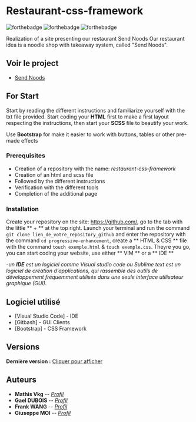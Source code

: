 # Restaurant-css-framework
![forthebadge](https://forthebadge.com/images/badges/uses-html.svg) ![forthebadge](https://forthebadge.com/images/badges/uses-css.svg) ![forthebadge](https://forthebadge.com/images/badges/for-robots.svg)

Realization of a site presenting our restaurant Send Noods
Our restaurant idea is a noodle shop with takeaway system, called "Send Noods".

## Voir le project

- <a href="https://giuseppemoi.github.io/restaurant-css-framework/index.html" target="_blank">Send Noods</a>

## For Start

Start by reading the different instructions and familiarize yourself with the txt file provided.
Start coding your **HTML** first to make a first layout respecting the instructions,
then start your **SCSS** file to beautify your work.

Use **Bootstrap** for make it easier to work with buttons, tables or other pre-made effects

### Prerequisites

- Creation of a repository with the name: *restaurant-css-framework*
- Creation of an html and scss file
- Followed by the different instructions
- Verification with the different tools
- Completion of the additional page

### Installation

Create your repository on the site: https://github.com/, go to the tab with the little ** + ** at the top right.
Launch your terminal and run the command ``git clone lien_de_votre_repository_github`` and enter the repository with the command ``cd progressive-enhancement``,
create a ** HTML & CSS ** file with the command ``touch exemple.html`` & ``touch exemple.css``.
Theyre you go, you can start coding your website, use either ** VIM ** or a ** IDE **

 -*un **IDE** est un logiciel comme Visual studio code ou Sublime text est un logiciel de création d'applications, qui rassemble des outils de développement fréquemment utilisés dans une seule interface utilisateur graphique (GUI).*


## Logiciel utilisé

* [Visual Studio Code] - IDE
* [Gitbash] - GUI Clients
* [Bootstrap] - CSS Framework

## Versions

**Dernière version :** [Cliquer pour afficher](https://github.com/Giuseppemoi/restaurant-css-framework/releases/tag/v1.0)

## Auteurs

* **Mathis Vkg** -- *[Profil](https://github.com/MathisVkg)*
* **Gael DUBOIS** -- *[Profil](https://github.com/DuboisGael)*
* **Frank WANG** -- *[Profil](https://github.com/FrankZiWANG-dev)*
* **Giuseppe MOI** -- *[Profil](https://github.com/Giuseppemoi)*
